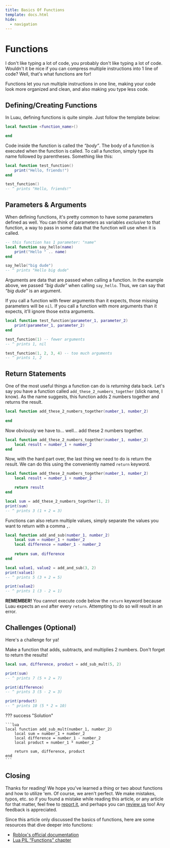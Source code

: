```yaml
---
title: Basics Of Functions
template: docs.html
hide:
  - navigation
---
```


# Functions
I don't like typing a lot of code, you probably don't like typing a lot of code. Wouldn't it be nice if you can compress multiple instructions into 1 line of code? Well, that's what functions are for!

Functions let you run multiple instructions in one line, making your code look more organized and clean, and also making you type less code.

## Defining/Creating Functions
In Luau, defining functions is quite simple. Just follow the template below:
```lua
local function <function_name>()

end
```
Code inside the function is called the *“body”*. The body of a function is executed when the function is called. To call a function, simply type its name followed by parentheses. Something like this:
```lua
local function test_function()
	print("Hello, friends!")
end

test_function()
-- ^ prints "Hello, friends!"
```

## Parameters & Arguments
When defining functions, it's pretty common to have some parameters defined as well. You can think of parameters as variables *exclusive* to that function, a way to pass in some data that the function will use when it is called.
```lua
-- this function has 1 parameter: "name"
local function say_hello(name)
	print("Hello " .. name)
end

say_hello("big dude")
-- ^ prints "Hello big dude"
```

Arguments are data that are passed when calling a function. In the example above, we passed *“big dude”* when calling `say_hello`. Thus, we can say that *“big dude”* is an argument.

If you call a function with fewer arguments than it expects, those missing parameters will be `nil`. If you call a function with more arguments than it expects, it'll ignore those extra arguments.
```lua
local function test_function(parameter_1, parameter_2)
	print(parameter_1, parameter_2)
end

test_function(1) -- fewer arguments
-- ^ prints 1, nil

test_function(1, 2, 3, 4) -- too much arguments
-- ^ prints 1, 2
```

## Return Statements
One of the most useful things a function can do is *returning* data back. Let's say you have a function called `add_these_2_numbers_together` (slick name, I know). As the name suggests, this function adds 2 numbers together and returns the result.
```lua
local function add_these_2_numbers_together(number_1, number_2)
	
end
```
Now obviously we have to… well… add these 2 numbers together.
```lua
local function add_these_2_numbers_together(number_1, number_2)
	local result = number_1 + number_2
end
```
Now, with the hard part over, the last thing we need to do is return the result. We can do this using the conveniently named `return` keyword.
```lua
local function add_these_2_numbers_together(number_1, number_2)
	local result = number_1 + number_2

	return result
end

local sum = add_these_2_numbers_together(1, 2)
print(sum)
-- ^ prints 3 (1 + 2 = 3)
```

Functions can also return multiple values, simply separate the values you want to return with a comma `,`.
```lua
local function add_and_sub(number_1, number_2)
	local sum = number_1 + number_2
	local difference = number_1 - number_2
	
	return sum, difference
end

local value1, value2 = add_and_sub(3, 2)
print(value1)
-- ^ prints 5 (3 + 2 = 5)

print(value2)
-- ^ prints 1 (3 - 2 = 1)
```

**REMEMBER!** You cannot execute code below the `return` keyword because Luau expects an `end` after every `return`. Attempting to do so will result in an error.

## Challenges (Optional)
Here's a challenge for ya!

Make a function that adds, subtracts, and multiplies 2 numbers. Don't forget to return the results!
```lua
local sum, difference, product = add_sub_mult(5, 2)

print(sum)
-- ^ prints 7 (5 + 2 = 7)

print(difference)
-- ^ prints 3 (5 - 2 = 3)

print(product)
-- ^ prints 10 (5 * 2 = 10)
```
??? success "Solution"

    ```lua
	local function add_sub_mult(number_1, number_2)
		local sum = number_1 + number_2
		local difference = number_1 - number_2
		local product = number_1 * number_2
		
		return sum, difference, product
	end
	```


## Closing
Thanks for reading! We hope you've learned a thing or two about functions and how to utilize 'em. Of course, we aren't perfect. We make mistakes, typos, etc. so if you found a mistake while reading this article, or any article for that matter, feel free to [report it](https://rodevs-helpers.github.io/Helpers-Documents/Others/Help_Us%21/), and perhaps you can [review us](https://rodevs-helpers.github.io/Helpers-Documents/Others/Help_Us%21/) too! Any feedback is appreciated. 

Since this article only discussed the basics of functions, here are some resources that dive deeper into functions:

* [Roblox's official documentation](https://create.roblox.com/docs/scripting/luau/functions)
* [Lua PIL “Functions” chapter](https://www.lua.org/pil/5.html)
